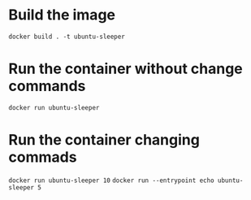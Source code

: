 # Build the image
`docker build . -t ubuntu-sleeper`

# Run the container without change commands
`docker run ubuntu-sleeper`

# Run the container changing commads
`docker run ubuntu-sleeper 10`
`docker run --entrypoint echo ubuntu-sleeper 5`
